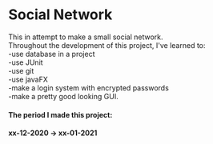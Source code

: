 # Social Network

This in attempt to make a small social network.  
Throughout the development of this project, I've learned to:  
-use database in a project  
-use JUnit  
-use git  
-use javaFX  
-make a login system with encrypted passwords  
-make a pretty good looking GUI.  

#### The period I made this project:
#### xx-12-2020 -> xx-01-2021
